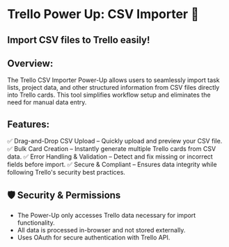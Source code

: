 # Trello Power Up: CSV Importer 🚀

## Import CSV files to Trello easily!

## Overview:
The Trello CSV Importer Power-Up allows users to seamlessly import task lists, project data, and other structured information from CSV files directly into Trello cards. This tool simplifies workflow setup and eliminates the need for manual data entry.

## Features:
✅ Drag-and-Drop CSV Upload – Quickly upload and preview your CSV file.
✅ Bulk Card Creation – Instantly generate multiple Trello cards from CSV data.
✅ Error Handling & Validation – Detect and fix missing or incorrect fields before import.
✅ Secure & Compliant – Ensures data integrity while following Trello's security best practices.

## 🛡 Security & Permissions
* The Power-Up only accesses Trello data necessary for import functionality.
* All data is processed in-browser and not stored externally.
* Uses OAuth for secure authentication with Trello API.

